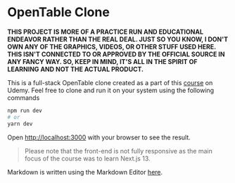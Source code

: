 # OpenTable Clone

**THIS PROJECT IS MORE OF A PRACTICE RUN AND EDUCATIONAL ENDEAVOR RATHER THAN THE REAL DEAL. JUST SO YOU KNOW, I DON'T OWN ANY OF THE GRAPHICS, VIDEOS, OR OTHER STUFF USED HERE. THIS ISN'T CONNECTED TO OR APPROVED BY THE OFFICIAL SOURCE IN ANY FANCY WAY. SO, KEEP IN MIND, IT'S ALL IN THE SPIRIT OF LEARNING AND NOT THE ACTUAL PRODUCT.**

This is a full-stack OpenTable clone created as a part of this [course](https://udemy.com/course/the-nextjs-13-bootcamp-the-complete-developer-guide) on Udemy. Feel free to clone and run it on your system using the following commands

```bash
npm run dev
# or
yarn dev
```

Open [http://localhost:3000](http://localhost:3000) with your browser to see the result.

> Please note that the front-end is not fully responsive as the main focus of the course was to learn Next.js 13.

Markdown is written using the Markdown Editor [here](https://markdown-arjunkdot.netlify.app/).
